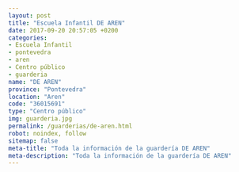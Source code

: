 ```yaml
---
layout: post
title: "Escuela Infantil DE AREN"
date: 2017-09-20 20:57:05 +0200
categories:
- Escuela Infantil
- pontevedra
- aren
- Centro público
- guarderia
name: "DE AREN"
province: "Pontevedra"
location: "Aren"
code: "36015691"
type: "Centro público"
img: guarderia.jpg
permalink: /guarderias/de-aren.html
robot: noindex, follow
sitemap: false
meta-title: "Toda la información de la guardería DE AREN"
meta-description: "Toda la información de la guardería DE AREN"
---
```

